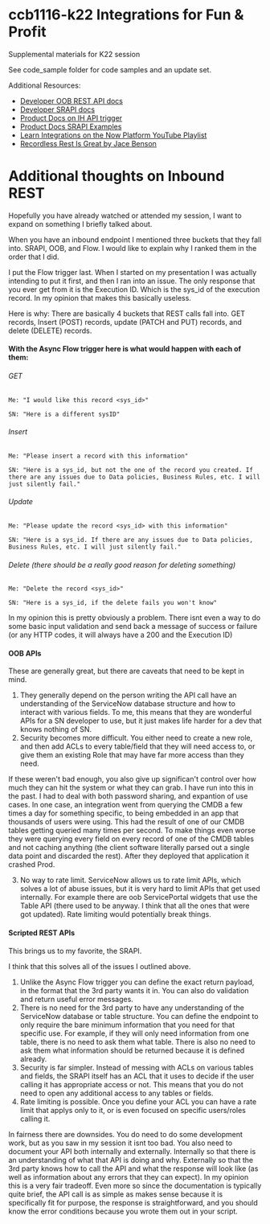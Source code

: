 # ccb1116-k22 Integrations for Fun & Profit
Supplemental materials for K22 session

See code_sample folder for code samples and an update set.

Additional Resources:

- [Developer OOB REST API docs](https://developer.servicenow.com/dev.do#!/reference/api/sandiego/rest)
- [Developer SRAPI docs](https://developer.servicenow.com/dev.do#!/reference/api/sandiego/server/sn_ws-namespace)
- [Product Docs on IH API trigger](https://docs.servicenow.com/bundle/sandiego-application-development/page/administer/integrationhub/concept/rest-trigger.html)
- [Product Docs SRAPI Examples](https://docs.servicenow.com/bundle/sandiego-application-development/page/integrate/custom-web-services/concept/c_ScriptedRESTAPIExamples.html)
- [Learn Integrations on the Now Platform YouTube Playlist](https://www.youtube.com/playlist?list=PL3rNcyAiDYK0at2ypM6uhp_Mg6-gZlIdP)
- [Recordless Rest Is Great by Jace Benson](https://jace.pro/post/2019-09-14-recordless-rest-is-great/)


# Additional thoughts on Inbound REST

Hopefully you have already watched or attended my session, I want to expand on something I briefly talked about.

When you have an inbound endpoint I mentioned three buckets that they fall into. SRAPI, OOB, and Flow. I would like to explain why I ranked them in the order that I did.

I put the Flow trigger last. When I started on my presentation I was actually intending to put it first, and then I ran into an issue. The only response that you ever get from it is the Execution ID. Which is the sys_id of the execution record. In my opinion that makes this basically useless.

Here is why: There are basically 4 buckets that REST calls fall into. GET records, Insert (POST) records, update (PATCH and PUT) records, and delete (DELETE) records. 

#### With the Async Flow trigger here is what would happen with each of them:

######  GET

    Me: "I would like this record <sys_id>"

    SN: "Here is a different sysID"
  
######  Insert
    
    Me: "Please insert a record with this information"
    
    SN: "Here is a sys_id, but not the one of the record you created. If there are any issues due to Data policies, Business Rules, etc. I will just silently fail."
  
######  Update
    
    Me: "Please update the record <sys_id> with this information"
    
    SN: "Here is a sys_id. If there are any issues due to Data policies, Business Rules, etc. I will just silently fail."
  
######  Delete (there should be a really good reason for deleting something)
    
    Me: "Delete the record <sys_id>"
    
    SN: "Here is a sys_id, if the delete fails you won't know"
    
    
In my opinion this is pretty obviously a problem. There isnt even a way to do some basic input validation and send back a message of success or failure (or any HTTP codes, it will always have a 200 and the Execution ID)

#### OOB APIs

These are generally great, but there are caveats that need to be kept in mind.

1. They generally depend on the person writing the API call have an understanding of the ServiceNow database structure and how to interact with various fields. To me, this means that they are wonderful APIs for a SN developer to use, but it just makes life harder for a dev that knows nothing of SN. 
2. Security becomes more difficult. You either need to create a new role, and then add ACLs to every table/field that they will need access to, or give them an existing Role that may have far more access than they need.
  
  If these weren't bad enough, you also give up significan't control over how much they can hit the system or what they can grab. I have run into this in the past. I had to deal with both password sharing, and expantion of use cases. In one case, an integration went from querying the CMDB a few times a day for something specific, to being embedded in an app that thousands of users were using. This had the result of one of our CMDB tables getting queried many times per second. To make things even worse they were querying every field on every record of one of the CMDB tables and not caching anything (the client software literally parsed out a single data point and discarded the rest). After they deployed that application it crashed Prod.

3. No way to rate limit. ServiceNow allows us to rate limit APIs, which solves a lot of abuse issues, but it is very hard to limit APIs that get used internally. For example there are oob ServicePortal widgets that use the Table API (there used to be anyway. I think that all the ones that were got updated). Rate limiting would potentially break things.

#### Scripted REST APIs

This brings us to my favorite, the SRAPI.

I think that this solves all of the issues I outlined above.

1. Unlike the Async Flow trigger you can define the exact return payload, in the format that the 3rd party wants it in. You can also do validation and return useful error messages.
2. There is no need for the 3rd party to have any understanding of the ServiceNow database or table structure. You can define the endpoint to only require the bare minimum information that you need for that specific use. For example, if they will only need information from one table, there is no need to ask them what table. There is also no need to ask them what information should be returned because it is defined already.
3. Security is far simpler. Instead of messing with ACLs on various tables and fields, the SRAPI itself has an ACL that it uses to decide if the user calling it has appropriate access or not. This means that you do not need to open any additional access to any tables or fields.
4. Rate limiting is possible. Once you define your ACL you can have a rate limit that applys only to it, or is even focused on specific users/roles calling it.

In fairness there are downsides. You do need to do some development work, but as you saw in my session it isnt too bad. You also need to document your API both internally and externally. Internally so that there is an understanding of what that API is doing and why. Externally so that the 3rd party knows how to call the API and what the response will look like (as well as information about any errors that they can expect). In my opinion this is a very fair tradeoff. Even more so since the documentation is typically quite brief, the API call is as simple as makes sense because it is specifically fit for purpose, the response is straightforward, and you should know the error conditions because you wrote them out in your script.

